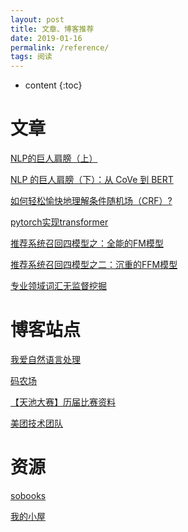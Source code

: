 ```yaml
---
layout: post
title: 文章、博客推荐
date: 2019-01-16
permalink: /reference/
tags: 阅读
---
```


* content
{:toc}



文章
=====================
<a href="https://mp.weixin.qq.com/s?__biz=MzIwMTc4ODE0Mw==&mid=2247493520&idx=1&sn=2b04c009ef75291ef3d19e8fe673aa36&pass_ticket=o4r0a01MZLlOnoNUvR3R0S9SaMFglVqjhuU2W1nOylUkoNKnweXuLr1Gn2gmA2AP" target="_blank">NLP的巨人肩膀（上）</a>

<a href="https://mp.weixin.qq.com/s?__biz=MzIwMTc4ODE0Mw==&mid=2247493731&idx=1&sn=51206e4ca3983548436d889590ab5347&pass_ticket=o4r0a01MZLlOnoNUvR3R0S9SaMFglVqjhuU2W1nOylUkoNKnweXuLr1Gn2gmA2AP" target="_blank">NLP 的巨人肩膀（下）：从 CoVe 到 BERT</a>

<a href="https://www.jianshu.com/p/55755fc649b1" target="_blank">如何轻松愉快地理解条件随机场（CRF）?</a>

[pytorch实现transformer](http://nlp.seas.harvard.edu/2018/04/03/attention.html)

[推荐系统召回四模型之：全能的FM模型](https://zhuanlan.zhihu.com/p/58160982)

[推荐系统召回四模型之二：沉重的FFM模型](https://zhuanlan.zhihu.com/p/59528983)

[专业领域词汇无监督挖掘](https://blog.csdn.net/c9Yv2cf9I06K2A9E/article/details/89348286)


博客站点
====================
<a href="http://www.52nlp.cn/" target="_blank">我爱自然语言处理</a>

<a href="http://www.hankcs.com/" target="_blank">码农场</a>

<a href="https://tianchi.aliyun.com/forum/postDetail?postId=3192" target="_blank">【天池大赛】历届比赛资料</a>

<a href="https://tech.meituan.com" target="_blank">美团技术团队</a>


资源
====================
<a href="https://sobooks.cc/" target="_blank">sobooks</a>

<a href="http://mebook.cc/" target="_blank">我的小屋</a>

